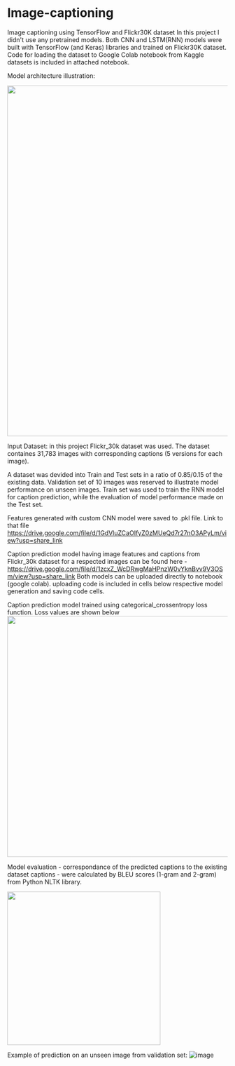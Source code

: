 # Image-captioning
Image captioning using TensorFlow and Flickr30K dataset
In this project I didn't use any pretrained models. Both CNN and LSTM(RNN) models were built with TensorFlow (and Keras) libraries and trained on Flickr30K dataset. Code for loading the dataset to Google Colab notebook from Kaggle datasets is included in attached notebook.

Model architecture illustration:

<img src="https://user-images.githubusercontent.com/101993270/230741248-063afd2b-e1d8-4e15-9ad7-fef146a84907.png" width="800" />

Input Dataset: in this project Flickr_30k dataset was used. The dataset containes 31,783 images with corresponding captions (5 versions for each image).

A dataset was devided into Train and Test sets in a ratio of 0.85/0.15 of the existing data. Validation set of 10 images was reserved to illustrate model performance on unseen images. Train set was used to train the RNN model for caption prediction, while the evaluation of model performance made on the Test set. 

Features generated with custom CNN model were saved to .pkl file. Link to that file https://drive.google.com/file/d/1GdVluZCaOIfyZ0zMUeQd7r27nO3APyLm/view?usp=share_link

Caption prediction model having image features and captions from Flickr_30k dataset for a respected images can be found here - https://drive.google.com/file/d/1zcxZ_WcDRwgMaHPnzW0vYknBvv9V3OSm/view?usp=share_link
Both models can be uploaded directly to notebook (google colab). uploading code is included in cells below respective model generation and saving code cells.

Caption prediction model trained using categorical_crossentropy loss function. Loss values are shown below
<img src="https://user-images.githubusercontent.com/101993270/230743078-dafd45b2-6da9-4337-82d2-0ab86f83feb3.png" width="550" />


Model evaluation - correspondance of the predicted captions to the existing dataset captions - were calculated by BLEU scores (1-gram and 2-gram) from Python NLTK library.

<img src="https://user-images.githubusercontent.com/101993270/230744030-f2edab1b-bb93-4ca7-9f90-f9087759a4ba.png" width="350" />

Example of prediction on an unseen image from validation set:
![image](https://user-images.githubusercontent.com/101993270/230742251-0547d956-0fe3-4bb3-bc48-0d100f00dcdf.png)

